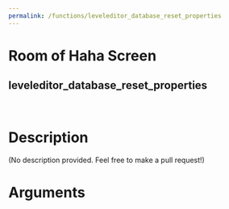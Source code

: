 ```yaml
---
permalink: /functions/leveleditor_database_reset_properties
---
```

# Room of Haha Screen  
## leveleditor_database_reset_properties  
&nbsp;  
# Description  
(No description provided. Feel free to make a pull request!) 
&nbsp;  
# Arguments


